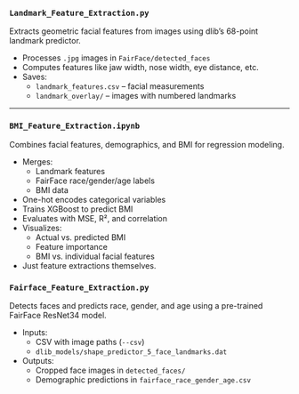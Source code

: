 ### `Landmark_Feature_Extraction.py`

Extracts geometric facial features from images using dlib’s 68-point landmark predictor.

- Processes `.jpg` images in `FairFace/detected_faces`
- Computes features like jaw width, nose width, eye distance, etc.
- Saves:
  - `landmark_features.csv` – facial measurements
  - `landmark_overlay/` – images with numbered landmarks

---

### `BMI_Feature_Extraction.ipynb`

Combines facial features, demographics, and BMI for regression modeling.

- Merges:
  - Landmark features
  - FairFace race/gender/age labels
  - BMI data
- One-hot encodes categorical variables
- Trains XGBoost to predict BMI
- Evaluates with MSE, R², and correlation
- Visualizes:
  - Actual vs. predicted BMI
  - Feature importance
  - BMI vs. individual facial features
- Just feature extractions themselves.


### `Fairface_Feature_Extraction.py`

Detects faces and predicts race, gender, and age using a pre-trained FairFace ResNet34 model.

- Inputs:
  - CSV with image paths (`--csv`)
  - `dlib_models/shape_predictor_5_face_landmarks.dat`
- Outputs:
  - Cropped face images in `detected_faces/`
  - Demographic predictions in `fairface_race_gender_age.csv`